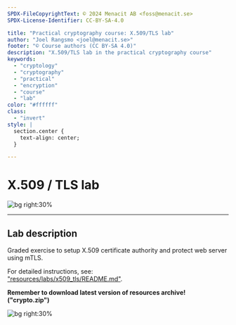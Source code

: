 ```yaml
---
SPDX-FileCopyrightText: © 2024 Menacit AB <foss@menacit.se>
SPDX-License-Identifier: CC-BY-SA-4.0

title: "Practical cryptography course: X.509/TLS lab"
author: "Joel Rangsmo <joel@menacit.se>"
footer: "© Course authors (CC BY-SA 4.0)"
description: "X.509/TLS lab in the practical cryptography course"
keywords:
  - "cryptology"
  - "cryptography"
  - "practical"
  - "encryption"
  - "course"
  - "lab"
color: "#ffffff"
class:
  - "invert"
style: |
  section.center {
    text-align: center;
  }

---
```

<!-- _footer: "%ATTRIBUTION_PREFIX% Rising Damp (CC BY 2.0)" -->
# X.509 / TLS lab

![bg right:30%](images/26-phone_pole.jpg)

---
<!-- _footer: "%ATTRIBUTION_PREFIX% Rising Damp (CC BY 2.0)" -->
## Lab description
Graded exercise to setup X.509 certificate authority and protect web server using mTLS.
  
For detailed instructions, see:  
["resources/labs/x509\_tls/README.md"](%RESOURCES_ARCHIVE%).  
  
**Remember to download latest version of resources archive! ("crypto.zip")**

![bg right:30%](images/26-phone_pole.jpg)
